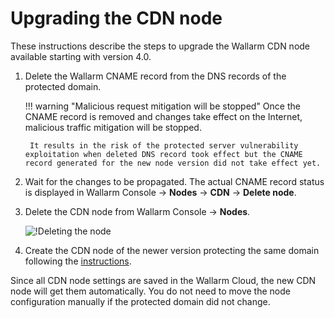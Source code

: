 # Upgrading the CDN node

These instructions describe the steps to upgrade the Wallarm CDN node available starting with version 4.0.

1. Delete the Wallarm CNAME record from the DNS records of the protected domain.

    !!! warning "Malicious request mitigation will be stopped"
        Once the CNAME record is removed and changes take effect on the Internet, malicious traffic mitigation will be stopped.

        It results in the risk of the protected server vulnerability exploitation when deleted DNS record took effect but the CNAME record generated for the new node version did not take effect yet.
1. Wait for the changes to be propagated. The actual CNAME record status is displayed in Wallarm Console → **Nodes** → **CDN** → **Delete node**.
1. Delete the CDN node from Wallarm Console → **Nodes**.

    ![!Deleting the node](../images/user-guides/nodes/delete-cdn-node.png)
1. Create the CDN node of the newer version protecting the same domain following the [instructions](../waf-installation/cdn-node.md).

Since all CDN node settings are saved in the Wallarm Cloud, the new CDN node will get them automatically. You do not need to move the node configuration manually if the protected domain did not change.
